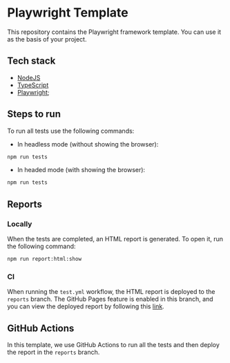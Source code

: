 # Playwright Template

This repository contains the Playwright framework template. You can use it as the basis of your project.

## Tech stack

-   [NodeJS](https://nodejs.org/)
-   [TypeScript](https://www.typescriptlang.org/)
-   [Playwright](https://playwright.dev/);

## Steps to run

To run all tests use the following commands:

-   In headless mode (without showing the browser):

```bash
npm run tests
```

-   In headed mode (with showing the browser):

```bash
npm run tests
```

## Reports

### Locally

When the tests are completed, an HTML report is generated. To open it, run the following command:

```bash
npm run report:html:show
```

### CI

When running the `test.yml` workflow, the HTML report is deployed to the `reports` branch. The GitHub Pages feature is enabled in this branch, and you can view the deployed report by following this [link](https://andreycar.github.io/playwright_template/).


## GitHub Actions

In this template, we use GitHub Actions to run all the tests and then deploy the report in the `reports` branch.

